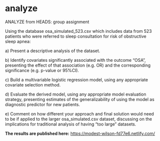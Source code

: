 # analyze
ANALYZE from HEADS: group assignment

Using the database osa_simulated_523.csv which includes data from 523 patients who were referred to sleep consultation for risk of obstructive sleep apnea:

a) Present a descriptive analysis of the dataset.

b) Identify covariates significantly associated with the outcome “OSA”, presenting the effect of that association (e.g. OR) and the corresponding significance (e.g. p-value or 95%CI).

c) Build a multivariable logistic regression model, using any appropriate covariate selection method.

d) Evaluate the derived model, using any appropriate model evaluation strategy, presenting estimates of the generalizability of using the model as diagnostic predictor for new patients.

e) Comment on how different your approach and final solution would need to be if applied to the larger osa_simulated.csv dataset, discussing on the implications for traditional analysis of having “too large” datasets.

**The results are published here:**
https://modest-wilson-fd77e6.netlify.com/
